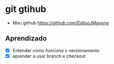 # git gtihub
- Meu github
https://github.com/EdilsoJMavone
## Aprendizado
- [x] Entender como funciona o versionamento
- [x] aprender a usar branch e checkout